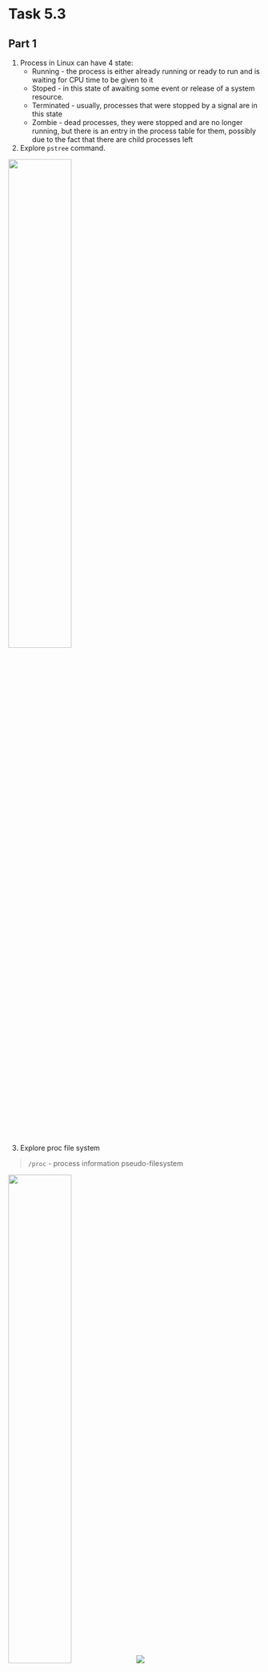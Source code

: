# Task 5.3
## Part 1
1. Process in Linux can have 4 state:
    - Running - the process is either already running or ready to run and is waiting for CPU time to be given to it
    - Stoped - in this state of awaiting some event or release of a system resource.
    - Terminated - usually, processes that were stopped by a signal are in this state
    - Zombie - dead processes, they were stopped and are no longer running, but there is an entry in the process table for them, possibly due to the fact that there are child processes left
2. Explore `pstree` command. 

<img src="./screenshots/pstree.png" width="50%">

3. Explore proc file system

> `/proc` - process information pseudo-filesystem


<img src="./screenshots/proc.png" width="50%">

<img src="./screenshots/proc_cmdline.png">

4. Information about processor

<img src="./screenshots/lscpu.png" width="50%">

5.  `ps` command information

<img src="./screenshots/ps_aux.png" width="50%">

6. kernel and user process

> kernel procces have a PID from 1-999 and in ps information they display in `[]`

<img src="./screenshots/kernel_procces.png" width="50%">

> user procces have a user and display like a commmon command

<img src="./screenshots/user_procces.png" >

7. List of process

<img src="./screenshots/stastus_proc.png" width="70%">

Status| Description
------|------------
R|running
D|waiting for writing
S|dont active
T|terminated
Z|zombie


8. Specific user process

<img src="./screenshots/vagrant_ps.png" width="80%">

9. Analyze tasks

<img src="./screenshots/vagrant_ps.png" width="80%">

> you can use ps with grep to filter and serching information

10. Top information display

<img src="./screenshots/top_with_filters.png" width="70%">

> top dislpay information about system workload  and information about processes

11. Top command user processes

<img src="./screenshots/top_user.png" width="80%">

12. Control top command

<img src="./screenshots/top_with_filters.png" width="50%">

> `top` allows to change priority of the process and kill the process.
> Also you can customize info using sort and filters

13. Sort content of the process by using %MEM

<img src="./screenshots/top_sort.png" width="80%">

14. `nice` and `renice` commands

<img src="./screenshots/renice_top_0.png" width="100%">

<img src="./screenshots/top_renice.png" width="1000%">

15. top change priority

<img src="./screenshots/nice_top.png" width="80%">

16. `kill` command 

<img src="./screenshots/kill_procces.png" width="700%">

> use `k` and set 6 or 9 signal 

Signal | Description
-------|-------------
1| Completion  
2| Interrupt
3| Quit
9| Kill
10| Bus error
11| Segmentation fault
15| Quit request
17| Stop
18| Stop signal sent from keyboard
19|Continue after stopping
28| Window change
30| User defined
31| User defined

17. `jobs` ,`fg` , `bg` and `nohup` commands

<img src="./screenshots/jobs_fg_bg.png" width="700%">

## Part 2

1. Use OpenSSH int the Windows 10

> to connect to the server use `ssh user@ip-adress -p 2222`

<img src="./screenshots/windows_open_ssh.png" width="50%">

> If you use pubkeyauthorization use ssh-agent service for seting private key

<img src="./screenshots/win_service_startup_type.png" width="50%">

> Add private key in ssh-agent base

<img src="./screenshots/add_private_ley.png" width="70%">
 
> Aslo can execute command end terminate session

<img src="./screenshots/ls%20from%20powershell.png" width="60%">

2. Set SSH on server

> configure sshd_config file for seting public key authorization and set 2222 port
and off PasswordAuthorization

<img src="./screenshots/sshd_config.png" width="70%">

<img src="./screenshots/disable_pasword.png">

> generate rsa keys 

<img src="./screenshots/key_gen_client.png" width="70%">

> copy rsa keys on a host 

<img src="./copy_id_rsa.png" width="50%">

> write rsa key in authorized_keys file

<img src="./screenshots/write_rsa.png" width="50%">

> connetcion by using putty

<img src="./screenshots/ubuntu_accsess.png" width="50%">

> connection by using openssh windows client

<img src="./screenshots/win_log_in.png" width="50%">

3. Keys for encryption SSH

> generate keys 

```
ssh-keygen -t rsa -b 2048
ssh-keygen -t edcsa -b 512
ssh-keygen -t ed25519 -b 512
```

<img src="./screenshots/key_gen_3.png" width="70%">

> copy keys on host

<img src="./screenshots/copy_pub_key.png" width="70%">

> rsa

<img src="./screenshots/write_rsa.png" >
<img src="./screenshots/connect_rsa.png" width="70%">

> ecdsa-sha2-nistp512

<img src="./screenshots/write_ecdsa.png" >
<img src="./screenshots/connect_ecdsa.png" width="70%">

> ed25519

<img src="./screenshots/write_ed.png" >
<img src="./screenshots/connect_ed.png" width="70%">

4. port-forwading

> set port forwarding in VB

<img src="./screenshots/port_forwading.png" width="70%">

> connect to the server

<img src="./screenshots/win_log_in.png" width="70%">

5. Traffic intercept 

> run tcpdump to intercept traffic and write in file

<img src="./screenshots/server_tcpdump.png">

> run ssh session

<img src="./screenshots/ssh_connect.png" width="90%">

> run telnet session

<img src="./screenshots/connect_telnet.png" width="50%">

> open data file in wireshark

<img src="./screenshots/wireshark_traffic.png" width="90%">

> explore telnet traffic 

<img src="./screenshots/telnet_password.png" width="80%">

> explore ssh traffic

<img src="./screenshots/ssh_traffic.png" width="90%">

> So we can say that dont recomend use telnet for remote connection 